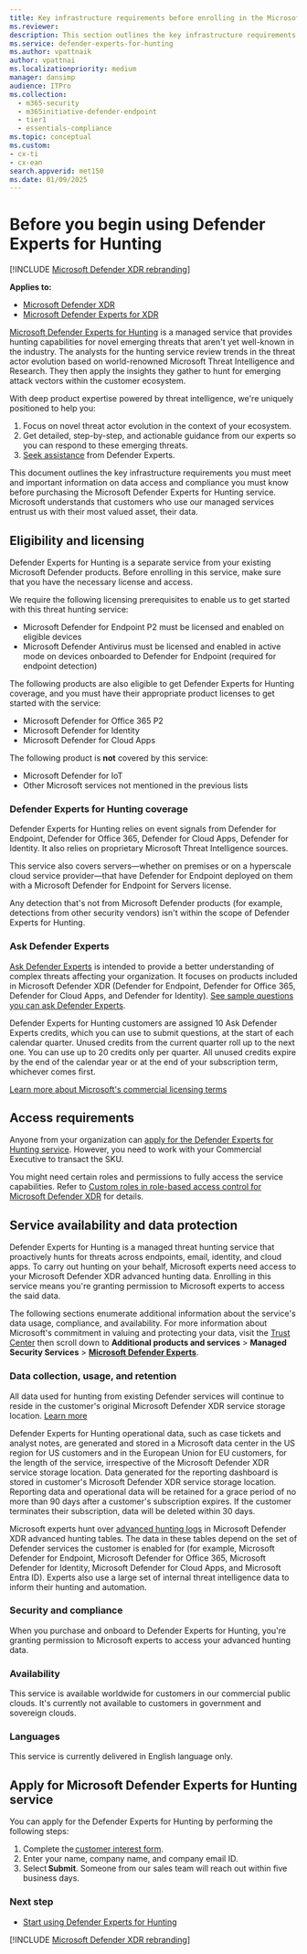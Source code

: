 ```yaml
---
title: Key infrastructure requirements before enrolling in the Microsoft Defender Experts for Hunting service
ms.reviewer:
description: This section outlines the key infrastructure requirements you must meet and important information on data access and compliance.
ms.service: defender-experts-for-hunting
ms.author: vpattnaik
author: vpattnai
ms.localizationpriority: medium
manager: dansimp
audience: ITPro
ms.collection:
  - m365-security
  - m365initiative-defender-endpoint
  - tier1
  - essentials-compliance
ms.topic: conceptual
ms.custom: 
- cx-ti
- cx-ean
search.appverid: met150
ms.date: 01/09/2025
---
```


# Before you begin using Defender Experts for Hunting

[!INCLUDE [Microsoft Defender XDR rebranding](../includes/microsoft-defender.md)]

**Applies to:**

- [Microsoft Defender XDR](microsoft-365-defender.md)
- [Microsoft Defender Experts for XDR](dex-xdr-overview.md)

[Microsoft Defender Experts for Hunting](defender-experts-for-hunting.md) is a managed service that provides hunting capabilities for novel emerging threats that aren't yet well-known in the industry. The analysts for the hunting service review trends in the threat actor evolution based on world-renowned Microsoft Threat Intelligence and Research. They then apply the insights they gather to hunt for emerging attack vectors within the customer ecosystem.

With deep product expertise powered by threat intelligence, we're uniquely positioned to help you:

1. Focus on novel threat actor evolution in the context of your ecosystem.
1. Get detailed, step-by-step, and actionable guidance from our experts so you can respond to these emerging threats.
1. [Seek assistance](#ask-defender-experts) from Defender Experts.

This document outlines the key infrastructure requirements you must meet and important information on data access and compliance you must know before purchasing the Microsoft Defender Experts for Hunting service. Microsoft understands that customers who use our managed services entrust us with their most valued asset, their data.

## Eligibility and licensing

Defender Experts for Hunting is a separate service from your existing Microsoft Defender products. Before enrolling in this service, make sure that you have the necessary license and access.

We require the following licensing prerequisites to enable us to get started with this threat hunting service:

- Microsoft Defender for Endpoint P2 must be licensed and enabled on eligible devices
- Microsoft Defender Antivirus must be licensed and enabled in active mode on devices onboarded to Defender for Endpoint (required for endpoint detection)

The following products are also eligible to get Defender Experts for Hunting coverage, and you must have their appropriate product licenses to get started with the service:

- Microsoft Defender for Office 365 P2
- Microsoft Defender for Identity
- Microsoft Defender for Cloud Apps

The following product is **not** covered by this service:

- Microsoft Defender for IoT
- Other Microsoft services not mentioned in the previous lists

### Defender Experts for Hunting coverage

Defender Experts for Hunting relies on event signals from Defender for Endpoint, Defender for Office 365, Defender for Cloud Apps, Defender for Identity. It also relies on proprietary Microsoft Threat Intelligence sources.

This service also covers servers—whether on premises or on a hyperscale cloud service provider—that have Defender for Endpoint deployed on them with a Microsoft Defender for Endpoint for Servers license.

Any detection that's not from Microsoft Defender products (for example, detections from other security vendors) isn't within the scope of Defender Experts for Hunting.

### Ask Defender Experts

[Ask Defender Experts](experts-on-demand.md) is intended to provide a better understanding of complex threats affecting your organization. It focuses on products included in Microsoft Defender XDR (Defender for Endpoint, Defender for Office 365, Defender for Cloud Apps, and Defender for Identity). [See sample questions you can ask Defender Experts](experts-on-demand.md#sample-questions-you-can-ask-from-defender-experts).

Defender Experts for Hunting customers are assigned 10 Ask Defender Experts credits, which you can use to submit questions, at the start of each calendar quarter. Unused credits from the current quarter roll up to the next one. You can use up to 20 credits only per quarter. All unused credits expire by the end of the calendar year or at the end of your subscription term, whichever comes first. 

[Learn more about Microsoft's commercial licensing terms](https://www.microsoft.com/licensing/terms/productoffering/Microsoft365/MCA)

## Access requirements

Anyone from your organization can [apply for the Defender Experts for Hunting service](#apply-for-microsoft-defender-experts-for-hunting-service). However, you need to work with your Commercial Executive to transact the SKU. 

You might need certain roles and permissions to fully access the service capabilities. Refer to [Custom roles in role-based access control for Microsoft Defender XDR](custom-roles.md) for details.

## Service availability and data protection

Defender Experts for Hunting is a managed threat hunting service that proactively hunts for threats across endpoints, email, identity, and cloud apps. To carry out hunting on your behalf, Microsoft experts need access to your Microsoft Defender XDR advanced hunting data. Enrolling in this service means you're granting permission to Microsoft experts to access the said data.

The following sections enumerate additional information about the service's data usage, compliance, and availability. For more information about Microsoft's commitment in valuing and protecting your data, visit the [Trust Center](https://www.microsoft.com/trust-center/product-overview) then scroll down to **Additional products and services** > **Managed Security Services** > [**Microsoft Defender Experts**](https://aka.ms/trustcenter-defenderexperts).

### Data collection, usage, and retention

All data used for hunting from existing Defender services will continue to reside in the customer's original Microsoft Defender XDR service storage location. [Learn more](/microsoft-365/enterprise/o365-data-locations)

Defender Experts for Hunting operational data, such as case tickets and analyst notes, are generated and stored in a Microsoft data center in the US region for US customers and in the European Union for EU customers, for the length of the service, irrespective of the Microsoft Defender XDR service storage location. Data generated for the reporting dashboard is stored in customer's Microsoft Defender XDR service storage location. Reporting data and operational data will be retained for a grace period of no more than 90 days after a customer's subscription expires. If the customer terminates their subscription, data will be deleted within 30 days.

Microsoft experts hunt over [advanced hunting logs](advanced-hunting-schema-tables.md) in Microsoft Defender XDR advanced hunting tables. The data in these tables depend on the set of Defender services the customer is enabled for (for example, Microsoft Defender for Endpoint, Microsoft Defender for Office 365, Microsoft Defender for Identity, Microsoft Defender for Cloud Apps, and Microsoft Entra ID). Experts also use a large set of internal threat intelligence data to inform their hunting and automation.

### Security and compliance

When you purchase and onboard to Defender Experts for Hunting, you're granting permission to Microsoft experts to access your advanced hunting data.

### Availability

This service is available worldwide for customers in our commercial public clouds. It's currently not available to customers in government and sovereign clouds.

### Languages

This service is currently delivered in English language only.

## Apply for Microsoft Defender Experts for Hunting service 

You can apply for the Defender Experts for Hunting by performing the following steps: 

1. Complete the [customer interest form](https://aka.ms/DEX4HuntingCustomerInterestForm).  
2. Enter your name, company name, and company email ID. 
3. Select **Submit**. Someone from our sales team will reach out within five business days. 

### Next step

- [Start using Defender Experts for Hunting](onboarding-defender-experts-for-hunting.md)

[!INCLUDE [Microsoft Defender XDR rebranding](../includes/defender-m3d-techcommunity.md)]

